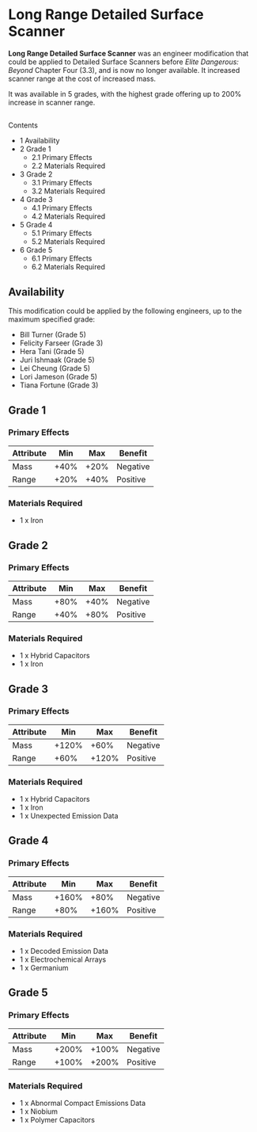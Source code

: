 # Long Range Detailed Surface Scanner
**Long Range Detailed Surface Scanner** was an engineer modification that could be applied to Detailed Surface Scanners before *Elite Dangerous: Beyond* Chapter Four (3.3), and is now no longer available. It increased scanner range at the cost of increased mass.

It was available in 5 grades, with the highest grade offering up to 200% increase in scanner range.

## 

Contents

- 1 Availability
- 2 Grade 1
    - 2.1 Primary Effects
    - 2.2 Materials Required
- 3 Grade 2
    - 3.1 Primary Effects
    - 3.2 Materials Required
- 4 Grade 3
    - 4.1 Primary Effects
    - 4.2 Materials Required
- 5 Grade 4
    - 5.1 Primary Effects
    - 5.2 Materials Required
- 6 Grade 5
    - 6.1 Primary Effects
    - 6.2 Materials Required

## Availability

This modification could be applied by the following engineers, up to the maximum specified grade:

- Bill Turner (Grade 5)
- Felicity Farseer (Grade 3)
- Hera Tani (Grade 5)
- Juri Ishmaak (Grade 5)
- Lei Cheung (Grade 5)
- Lori Jameson (Grade 5)
- Tiana Fortune (Grade 3)

## Grade 1

### Primary Effects

| Attribute | Min | Max | Benefit |
| --- | --- | --- | --- |
| Mass | +40% | +20% | Negative |
| Range | +20% | +40% | Positive |

### Materials Required

- 1 x Iron

## Grade 2

### Primary Effects

| Attribute | Min | Max | Benefit |
| --- | --- | --- | --- |
| Mass | +80% | +40% | Negative |
| Range | +40% | +80% | Positive |

### Materials Required

- 1 x Hybrid Capacitors
- 1 x Iron

## Grade 3

### Primary Effects

| Attribute | Min | Max | Benefit |
| --- | --- | --- | --- |
| Mass | +120% | +60% | Negative |
| Range | +60% | +120% | Positive |

### Materials Required

- 1 x Hybrid Capacitors
- 1 x Iron
- 1 x Unexpected Emission Data

## Grade 4

### Primary Effects

| Attribute | Min | Max | Benefit |
| --- | --- | --- | --- |
| Mass | +160% | +80% | Negative |
| Range | +80% | +160% | Positive |

### Materials Required

- 1 x Decoded Emission Data
- 1 x Electrochemical Arrays
- 1 x Germanium

## Grade 5

### Primary Effects

| Attribute | Min | Max | Benefit |
| --- | --- | --- | --- |
| Mass | +200% | +100% | Negative |
| Range | +100% | +200% | Positive |

### Materials Required

- 1 x Abnormal Compact Emissions Data
- 1 x Niobium
- 1 x Polymer Capacitors